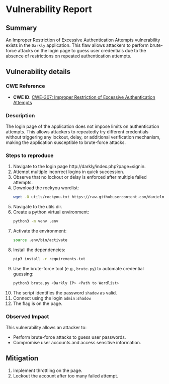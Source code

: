 # Vulnerability Report

## Summary

An Improper Restriction of Excessive Authentication Attempts vulnerability exists in the `Darkly` application. This flaw allows attackers to perform brute-force attacks on the login page to guess user credentials due to the absence of restrictions on repeated authentication attempts.

## Vulnerability details

### CWE Reference

- **CWE ID**: [CWE-307: Improper Restriction of Excessive Authentication Attempts](https://cwe.mitre.org/data/definitions/307.html)

### Description

The login page of the application does not impose limits on authentication attempts. This allows attackers to repeatedly try different credentials without triggering any lockout, delay, or additional verification mechanism, making the application susceptible to brute-force attacks.

### Steps to reproduce

1. Navigate to the login page http://darkly/index.php?page=signin.
2. Attempt multiple incorrect logins in quick succession.
3. Observe that no lockout or delay is enforced after multiple failed attempts.
4. Download the rockyou wordlist:
	```bash
	wget -O utils/rockyou.txt https://raw.githubusercontent.com/danielmiessler/SecLists/refs/heads/master/Passwords/Leaked-Databases/rockyou-75.txt
	```
5. Navigate to the utils dir.
6. Create a python virtual environment:
	```bash
	python3 -m venv .env
	```
7. Activate the environment:
	```bash
	source .env/bin/activate
	```
8. Install the dependencies:
	```bash
	pip3 install -r requirements.txt
	```
9. Use the brute-force tool (e.g., `brute.py`) to automate credential guessing:
	```bash
	python3 brute.py <Darkly IP> <Path to Wordlist>
	```
10. The script identifies the password `shadow` as valid.
11. Connect using the login `admin:shadow`
12. The flag is on the page.


### Observed Impact

This vulnerability allows an attacker to:
- Perform brute-force attacks to guess user passwords.
- Compromise user accounts and access sensitive information.

## Mitigation

1. Implement throttling on the page.
2. Lockout the account after too many failed attempt.